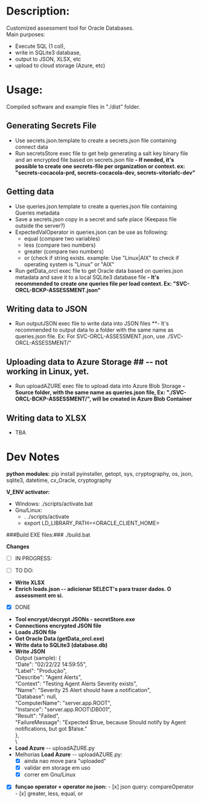 # Description:
Customized assessment tool for Oracle Databases. \
Main purposes:
- Execute SQL (1 col), 
- write in SQLite3 database, 
- output to JSON, XLSX, etc
- upload to cloud storage (Azure, etc)

# Usage: #
Compiled software and example files in "./dist" folder.

## Generating Secrets File ##
- Use secrets.json.template to create a secrets.json file containing connect data
- Run secretsStore exec file to get help generating a salt key binary file and an encrypted file based on secrets.json file
**- If needed, it's possible to create one secrets-file per organization or context. ex: "secrets-cocacola-prd, secrets-cocacola-dev, secrets-vitoriafc-dev"**

## Getting data ##
- Use queries.json.template to create a queries.json file containing Queries metadata
- Save a secrets.json copy in a secret and safe place (Keepass file outside the server?)
- ExpectedValOperator in queries.json can be use as following:
	- equal (compare two variables)
	- less (compare two numbers)
	- greater (compare two numbers)
	- or (check if string exists. example: Use "Linux|AIX" to check if operating system is "Linux" or "AIX"
- Run getData_orcl exec file to get Oracle data based on queries.json metadata and save it to a local SQLite3 database file
**- It's recommended to create one queries file per load context. Ex: "SVC-ORCL-BCKP-ASSESSMENT.json"**

## Writing data to JSON ##
- Run outputJSON exec file to write data into JSON files
**- It's recommended to output data to a folder with the same name as queries.json file. Ex: For SVC-ORCL-ASSESSMENT.json, use ./SVC-ORCL-ASSESSMENT/"

## Uploading data to Azure Storage ## -- not working in Linux, yet.
- Run uploadAZURE exec file to upload data into Azure Blob Storage
**- Source folder, with the same name as queries.json file, Ex: "./SVC-ORCL-BCKP-ASSESSMENT/", will be created in Azure Blob Container**


## Writing data to XLSX ##
- TBA

# Dev Notes # 
**python modules:**
pip install pyinstaller, getopt, sys, cryptography, os, json, sqlite3, datetime, cx_Oracle, cryptography

**V_ENV activator:**
- Windows: ./scripts/activate.bat
- Gnu/Linux: 
   - . ./scripts/activate
   - export LD_LIBRARY_PATH=<ORACLE_CLIENT_HOME>

###Build EXE files:###
./build.bat


**Changes**
- [ ] IN PROGRESS:

- [ ] TO DO:
- **Write XLSX**
- **Enrich loads.json -- adicionar SELECT's para trazer dados. O assessment em si.**

- [x] DONE
- **Tool encrypt/decrypt JSONs - secretStore.exe**
- **Connections encrypted JSON file**
- **Loads JSON file**
- **Get Oracle Data (getData_orcl.exe)**
- **Write data to SQLite3 (database.db)**
- **Write JSON** \
   Output (sample):
    { \
        "Date":  "02/22/22 14:59:55", \
        "Label":  "Produção", \
        "Describe":  "Agent Alerts", \
        "Context":  "Testing Agent Alerts Severity exists", \
        "Name":  "Severity 25 Alert should have a notification", \
        "Database":  null, \
        "ComputerName":  "server.app.ROOT", \
        "Instance":  "server.app.ROOT\\DB001", \
        "Result":  "Failed", \
        "FailureMessage":  "Expected $true, because Should notify by Agent notifications, but got $false." \
     }, \
\
- **Load Azure** -- uploadAZURE.py  
- Melhorias **Load Azure** -- uploadAZURE.py:
   - [x] ainda nao move para "uploaded"
   - [x] validar em storage em uso
   - [x] correr em Gnu/Linux

- [x] **funçao operator + operator no json:**
      - [x] json query: compareOperator
      - [x] greater, less, equal, or
